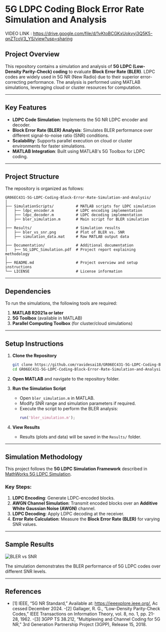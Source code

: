# **5G LDPC Coding Block Error Rate Simulation and Analysis**

VIDEO LINK :     https://drive.google.com/file/d/1vKtoBCGKxUokvyj3Q5K5-qnZTcoV3_YS/view?usp=sharing

## **Project Overview**
This repository contains a simulation and analysis of **5G LDPC (Low-Density Parity-Check) coding** to evaluate **Block Error Rate (BLER)**. LDPC codes are widely used in 5G NR (New Radio) due to their superior error-correcting performance. The analysis is performed using MATLAB simulations, leveraging cloud or cluster resources for computation.

---

## **Key Features**
- **LDPC Code Simulation**: Implements the 5G NR LDPC encoder and decoder.
- **Block Error Rate (BLER) Analysis**: Simulates BLER performance over different signal-to-noise ratio (SNR) conditions.
- **Scalability**: Supports parallel execution on cloud or cluster environments for faster simulations.
- **MATLAB Integration**: Built using MATLAB's 5G Toolbox for LDPC coding.

---

## **Project Structure**
The repository is organized as follows:

```
GR06EC431-5G-LDPC-Coding-Block-Error-Rate-Simulation-and-Analysis/
│
├── SimulationScripts/          # MATLAB scripts for LDPC simulation
│   ├── ldpc_encoder.m          # LDPC encoding implementation
│   ├── ldpc_decoder.m          # LDPC decoding implementation
│   ├── bler_simulation.m       # Main script for BLER simulation
│
├── Results/                    # Simulation results
│   ├── bler_vs_snr.png         # Plot of BLER vs. SNR
│   ├── simulation_data.mat     # Raw MATLAB output data
│
├── Documentation/              # Additional documentation
│   ├── 5G_LDPC_Simulation.pdf  # Project report explaining methodology
│
├── README.md                   # Project overview and setup instructions
└── LICENSE                     # License information
```

---

## **Dependencies**
To run the simulations, the following tools are required:

1. **MATLAB R2021a or later**  
2. **5G Toolbox** (available in MATLAB)  
3. **Parallel Computing Toolbox** (for cluster/cloud simulations)  

---

## **Setup Instructions**
1. **Clone the Repository**
   ```bash
   git clone https://github.com/ravidesai18/GR06EC431-5G-LDPC-Coding-Block-Error-Rate-Simulation-and-Analysis.git
   cd GR06EC431-5G-LDPC-Coding-Block-Error-Rate-Simulation-and-Analysis
   ```

2. **Open MATLAB** and navigate to the repository folder.

3. **Run the Simulation Script**
   - Open `bler_simulation.m` in MATLAB.
   - Modify SNR range and simulation parameters if required.
   - Execute the script to perform the BLER analysis:
     ```matlab
     run('bler_simulation.m');
     ```

4. **View Results**
   - Results (plots and data) will be saved in the `Results/` folder.

---

## **Simulation Methodology**
This project follows the **5G LDPC Simulation Framework** described in [MathWorks 5G LDPC Simulation](https://in.mathworks.com/help/5g/ug/5g-ldpc-block-error-rate-simulation-using-the-cloud-or-a-cluster.html).

### Key Steps:
1. **LDPC Encoding**: Generate LDPC-encoded blocks.
2. **AWGN Channel Simulation**: Transmit encoded blocks over an **Additive White Gaussian Noise (AWGN)** channel.
3. **LDPC Decoding**: Apply LDPC decoding at the receiver.
4. **Error Rate Calculation**: Measure the **Block Error Rate (BLER)** for varying SNR values.

---

## **Sample Results**
![BLER vs SNR](Results/bler_vs_snr.png)  

The simulation demonstrates the BLER performance of 5G LDPC codes over different SNR levels.

---

## **References**
- [1] IEEE, “5G NR Standard,” Available at: https://ieeexplore.ieee.org/, Ac
cessed December 2024.
 -[2] Gallager, R. G., “Low-Density Parity-Check Codes,” IEEE Transactions
 on Information Theory, vol. 8, no. 1, pp. 21-28, 1962.
 -[3] 3GPP TS 38.212, “Multiplexing and Channel Coding for 5G NR,” 3rd
 Generation Partnership Project (3GPP), Release 15, 2018.




